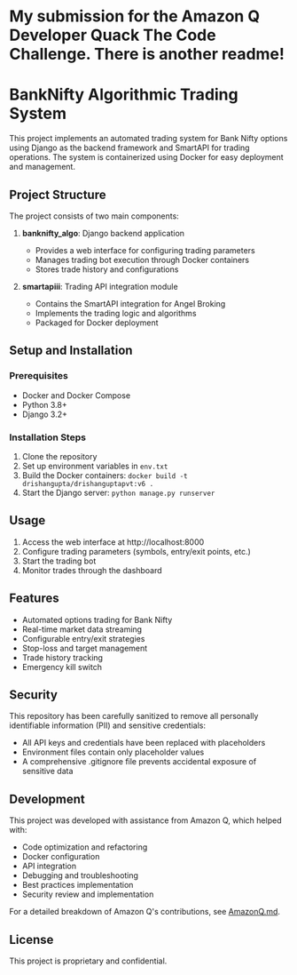 # My submission for the Amazon Q Developer Quack The Code Challenge. There is another readme!


# BankNifty Algorithmic Trading System

This project implements an automated trading system for Bank Nifty options using Django as the backend framework and SmartAPI for trading operations. The system is containerized using Docker for easy deployment and management.

## Project Structure

The project consists of two main components:

1. **banknifty_algo**: Django backend application
   - Provides a web interface for configuring trading parameters
   - Manages trading bot execution through Docker containers
   - Stores trade history and configurations

2. **smartapiii**: Trading API integration module
   - Contains the SmartAPI integration for Angel Broking
   - Implements the trading logic and algorithms
   - Packaged for Docker deployment

## Setup and Installation

### Prerequisites
- Docker and Docker Compose
- Python 3.8+
- Django 3.2+

### Installation Steps
1. Clone the repository
2. Set up environment variables in `env.txt`
3. Build the Docker containers: `docker build -t drishangupta/drishanguptapvt:v6 .`
4. Start the Django server: `python manage.py runserver`

## Usage

1. Access the web interface at http://localhost:8000
2. Configure trading parameters (symbols, entry/exit points, etc.)
3. Start the trading bot
4. Monitor trades through the dashboard

## Features

- Automated options trading for Bank Nifty
- Real-time market data streaming
- Configurable entry/exit strategies
- Stop-loss and target management
- Trade history tracking
- Emergency kill switch

## Security

This repository has been carefully sanitized to remove all personally identifiable information (PII) and sensitive credentials:
- All API keys and credentials have been replaced with placeholders
- Environment files contain only placeholder values
- A comprehensive .gitignore file prevents accidental exposure of sensitive data

## Development

This project was developed with assistance from Amazon Q, which helped with:
- Code optimization and refactoring
- Docker configuration
- API integration
- Debugging and troubleshooting
- Best practices implementation
- Security review and implementation

For a detailed breakdown of Amazon Q's contributions, see [AmazonQ.md](AmazonQ.md).

## License

This project is proprietary and confidential.
